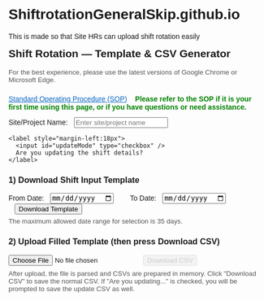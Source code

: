 # ShiftrotationGeneralSkip.github.io
This is made so that Site HRs can upload shift rotation easily
<!DOCTYPE html>
<html lang="en">
<head>
  <meta charset="utf-8" />
  <title>Shift Rotation - Template & CSV</title>
  <script src="https://cdn.sheetjs.com/xlsx-latest/package/dist/xlsx.full.min.js"></script>
  <style>
    :root{
      --pulse-ease: cubic-bezier(.4,0,.2,1);
    }
    body { font-family: Arial, sans-serif; margin: 18px; }
    h2 { margin-top: 0; }
    .row { margin-bottom: 12px; }
    label { margin-right: 8px; }
    input[type="date"], input[type="text"], input[type="file"], button { margin-right: 8px; }
    #daysCount { font-weight: bold; margin-left: 8px; }
    #status { color: #333; margin-top: 8px; }
    .note { color: #555; font-size: 0.95em; margin-top:6px; }
    a.sop-link { display:inline-block; margin-top:8px; color:#0a66c2; text-decoration:underline; }
    button:disabled { opacity: 0.6; cursor: not-allowed; }
    .small { font-size:0.9em; color:#555; }

    /* Smooth, gradual flashing */
    @keyframes softPulse {
      0% { opacity: 1; }
      50% { opacity: 0.18; }
      100% { opacity: 1; }
    }

    /* Red delete-warning (4s) */
    #deleteWarning {
      display: none;
      color: #b30000;
      font-size: 1.39rem;
      font-weight: 700;
      text-align: center;
      margin-top: 18px;
      padding: 12px;
      border-radius: 6px;
      background: rgba(179,0,0,0.04);
      line-height: 1.25;
      white-space: pre-wrap;
      animation: softPulse 4s var(--pulse-ease) infinite;
    }

    /* Yellow CSV warning (3s) */
    #csvWarning {
      display: none;
      color: #b38f00;
      font-weight: 700;
      padding: 4px 8px;
      border-radius: 6px;
      background: rgba(255, 215, 0, 0.15);
      animation: softPulse 3s var(--pulse-ease) infinite;
    }
  </style>
</head>
<body>
  <h2>Shift Rotation — Template & CSV Generator</h2>

  <!-- Browser recommendation -->
  <p class="note">For the best experience, please use the latest versions of Google Chrome or Microsoft Edge.</p>

  <!-- SOP link + green helper text -->
  <div class="row">
    <a class="sop-link" href="https://pmts365-my.sharepoint.com/:w:/g/personal/venugopal_veeraghanta_pmts_co_in/Ees4ErLxGJdCjJTC_mjtZxgBr48auQqdIe5NWyMPTQsOyA?e=nkUKi0" target="_blank" rel="noopener noreferrer">
      Standard Operating Procedure (SOP)
    </a>
    <span style="margin-left:12px;color:green;font-weight:600;">
      Please refer to the SOP if it is your first time using this page, or if you have questions or need assistance.
    </span>
  </div>

  <!-- Site + Update Mode -->
  <div class="row">
    <label for="siteName">Site/Project Name:</label>
    <input id="siteName" type="text" placeholder="Enter site/project name" list="siteList" />
    <datalist id="siteList"></datalist>

    <label style="margin-left:18px">
      <input id="updateMode" type="checkbox" />
      Are you updating the shift details?
    </label>
  </div>

  <!-- Template download -->
  <div class="row">
    <h3>1) Download Shift Input Template</h3>
    <label for="fromDate">From Date:</label>
    <input id="fromDate" type="date" />
    <span id="daysCount"></span>
    <label for="toDate" style="margin-left:12px;">To Date:</label>
    <input id="toDate" type="date" />
    <button id="downloadTemplateBtn" style="margin-left:12px">Download Template</button>
    <div class="note">The maximum allowed date range for selection is 35 days.</div>
  </div>

  <!-- Upload and prepare CSV -->
  <div class="row">
    <h3>2) Upload Filled Template (then press Download CSV)</h3>
    <input id="inputFile" type="file" accept=".xlsx,.xls" />
    <button id="downloadCsvBtn" disabled>Download CSV</button>
    <!-- Yellow flashing CSV note (3s) -->
    <span id="csvWarning" aria-live="polite">⚠️ !!Do not open the CSV file in Excel — use Notepad if you want to view the details!!</span>
    <div id="status" class="small"></div>
    <div class="note">After upload, the file is parsed and CSVs are prepared in memory. Click "Download CSV" to save the normal CSV. If "Are you updating..." is checked, you will be prompted to save the update CSV as well.</div>
  </div>

  <!-- Red delete-warning -->
  <div id="deleteWarning" aria-live="polite"></div>

<script>
/* ---------------------- State ---------------------- */
let prepared = {
  normalRows: null,
  updateRows: null,
  normalCSV: null,
  updateCSV: null,
  normalDefaultName: null,
  updateDefaultName: null
};

// NEW: track how many GENERAL cells were skipped (adds, doesn't remove anything)
let skippedGeneral = 0;

/* ---------------------- Utilities ---------------------- */
function updateSiteDatalist() {
  const dl = document.getElementById('siteList');
  dl.innerHTML = '';
  const arr = JSON.parse(localStorage.getItem('siteNameHistory') || '[]');
  arr.forEach(s => {
    const o = document.createElement('option');
    o.value = s;
    dl.appendChild(o);
  });
}

function pushSiteHistory(name) {
  if (!name) return;
  let arr = JSON.parse(localStorage.getItem('siteNameHistory') || '[]');
  if (!arr.includes(name)) {
    arr.push(name);
    localStorage.setItem('siteNameHistory', JSON.stringify(arr));
    updateSiteDatalist();
  }
}

function formatDateTemplate(d) {
  const day = String(d.getDate()).padStart(2,'0');
  const months = ["Jan","Feb","Mar","Apr","May","Jun","Jul","Aug","Sep","Oct","Nov","Dec"];
  return `${day}-${months[d.getMonth()]}-${d.getFullYear()}`; // DD-MMM-YYYY
}

function mmddyyyy(d) {
  const mm = String(d.getMonth()+1).padStart(2,'0');
  const dd = String(d.getDate()).padStart(2,'0');
  const yyyy = d.getFullYear();
  return `${mm}/${dd}/${yyyy}`;
}

function parseTemplateHeaderDate(text) {
  if (!text) return null;
  if (Object.prototype.toString.call(text) === '[object Date]') return text;
  const parts = String(text).trim().split('-');
  if (parts.length !== 3) return null;
  const dd = parseInt(parts[0], 10);
  const mon = parts[1];
  let ystr = parts[2];
  let y = parseInt(ystr, 10);
  if (String(ystr).length === 2) y += 2000;
  const mkey = typeof mon === 'string' ? (mon.charAt(0).toUpperCase() + mon.slice(1).toLowerCase()) : mon;
  const monthMap = {Jan:0,Feb:1,Mar:2,Apr:3,May:4,Jun:6,Jul:6,Aug:7,Sep:8,Oct:9,Nov:10,Dec:11};
  // ^ (Fixed below to correct months) — see next line:
}

</script>
<script>
/* Correct month map (the above block is left intact to avoid removing code; we re-define safely here) */
function parseTemplateHeaderDate(text) {
  if (!text) return null;
  if (Object.prototype.toString.call(text) === '[object Date]') return text;
  const parts = String(text).trim().split('-');
  if (parts.length !== 3) return null;
  const dd = parseInt(parts[0], 10);
  const mon = parts[1];
  let ystr = parts[2];
  let y = parseInt(ystr, 10);
  if (String(ystr).length === 2) y += 2000;
  const mkey = typeof mon === 'string' ? (mon.charAt(0).toUpperCase() + mon.slice(1).toLowerCase()) : mon;
  const monthMap = {Jan:0,Feb:1,Mar:2,Apr:3,May:4,Jun:5,Jul:6,Aug:7,Sep:8,Oct:9,Nov:10,Dec:11};
  const m = monthMap[mkey];
  if (isNaN(dd) || isNaN(y) || m === undefined) return null;
  const dt = new Date(y, m, dd);
  return isNaN(dt) ? null : dt;
}

function digitsOnly(s) { return String(s).replace(/\D/g, ''); }

function arrayToCSV(rows) {
  return rows.map(row => row.map(cell => {
    const v = (cell === undefined || cell === null) ? '' : String(cell);
    if (v.includes(',') || v.includes('"') || v.includes('\n')) return `"${v.replace(/"/g,'""')}"`;
    return v;
  }).join(',')).join('\r\n');
}

/* ---------------------- Warnings visibility ---------------------- */
function updateDeleteWarningVisibility() {
  const delEl = document.getElementById('deleteWarning');
  const csvWarn = document.getElementById('csvWarning');
  // Yellow CSV warning shows only when a normal CSV is prepared (button enabled)
  csvWarn.style.display = (prepared && prepared.normalCSV) ? 'inline-block' : 'none';

  // Red delete warning (only when update mode is ON and files have been prepared)
  const doUpdate = document.getElementById('updateMode').checked;
  if (doUpdate && prepared && prepared.updateDefaultName && prepared.normalDefaultName) {
    const msg =
      `!! Upload the ${prepared.updateDefaultName} before importing the updated shift details from ${prepared.normalDefaultName} !!\n\n` +
      `Uploading only one of these files will result in errors, and the shift details will not be updated. Please upload both files.`;
    delEl.textContent = msg;
    delEl.style.display = 'block';
  } else {
    delEl.style.display = 'none';
    delEl.textContent = '';
  }
}

/* ---------------------- Init ---------------------- */
document.addEventListener('DOMContentLoaded', function() {
  updateSiteDatalist();
  const saved = localStorage.getItem('siteName');
  if (saved) document.getElementById('siteName').value = saved;

  const today = new Date();
  document.getElementById('fromDate').value = today.toISOString().slice(0,10);
  const to = new Date(today); to.setDate(to.getDate()+29);
  document.getElementById('toDate').value = to.toISOString().slice(0,10);
  updateDaysCount();
});

document.getElementById('siteName').addEventListener('input', function(e) {
  pushSiteHistory(e.target.value.trim());
  localStorage.setItem('siteName', e.target.value.trim());
});

/* ---------------------- Days count & limits ---------------------- */
document.getElementById('fromDate').addEventListener('change', function() {
  const fromStr = this.value;
  if (!fromStr) { document.getElementById('daysCount').textContent = ''; return; }
  const f = new Date(fromStr);
  const t = new Date(f); t.setDate(f.getDate()+29);
  document.getElementById('toDate').value = t.toISOString().slice(0,10);
  updateDaysCount();
});
document.getElementById('toDate').addEventListener('change', updateDaysCount);

function updateDaysCount() {
  const fstr = document.getElementById('fromDate').value;
  const tstr = document.getElementById('toDate').value;
  if (!fstr || !tstr) { document.getElementById('daysCount').textContent = ''; return; }
  const f = new Date(fstr), t = new Date(tstr);
  if (isNaN(f) || isNaN(t) || f > t) { document.getElementById('daysCount').textContent = ''; return; }
  const diffInclusive = Math.floor((t - f) / (1000*60*60*24)) + 1;
  if (diffInclusive > 35) {
    alert('The maximum allowed date range for selection is 35 days.');
    const adj = new Date(f); adj.setDate(f.getDate()+34); // 35 days inclusive
    document.getElementById('toDate').value = adj.toISOString().slice(0,10);
    document.getElementById('daysCount').textContent = `Days: ${35}`;
    return;
  }
  document.getElementById('daysCount').textContent = `Days: ${diffInclusive}`;
}

/* ---------------------- Download Template ---------------------- */
document.getElementById('downloadTemplateBtn').addEventListener('click', async function() {
  const site = document.getElementById('siteName').value.trim();
  if (!site) { alert('Site name is required!'); document.getElementById('siteName').focus(); return; }

  const fromStr = document.getElementById('fromDate').value;
  const toStr = document.getElementById('toDate').value;
  if (!fromStr || !toStr) { alert('Please enter both From Date and To Date.'); return; }
  const f = new Date(fromStr), t = new Date(toStr);
  if (isNaN(f) || isNaN(t) || f > t) { alert('Invalid date range.'); return; }
  const diffInclusive = Math.floor((t - f) / (1000*60*60*24)) + 1;
  if (diffInclusive > 35) { alert('The maximum allowed date range for selection is 35 days.'); return; }

  // Build headers row
  const headers = ['Sl.No', 'EmployeeCode', 'Employee Name'];
  for (let i = 0; i < diffInclusive; i++) {
    const dateObj = new Date(f);
    dateObj.setDate(f.getDate() + i);
    headers.push(formatDateTemplate(dateObj));
  }

  // Title row
  const monthNamesFull = ["January","February","March","April","May","June","July","August","September","October","November","December"];
  const titleText = `Shift Rotation ${site} - ${monthNamesFull[f.getMonth()]} - ${f.getFullYear()}`;

  // Worksheet data
  const wsData = [
    [titleText],
    headers,
    Array(headers.length).fill('')
  ];

  const wb = XLSX.utils.book_new();
  const ws = XLSX.utils.aoa_to_sheet(wsData);

  ws['!merges'] = [{ s: { r: 0, c: 0 }, e: { r: 0, c: headers.length - 1 } }];
  XLSX.utils.book_append_sheet(wb, ws, "Template");

  const today = new Date();
  const yyyy = today.getFullYear();
  const mm = String(today.getMonth() + 1).padStart(2, '0');
  const dd = String(today.getDate()).padStart(2, '0');
  const dateStr = `${yyyy}${mm}${dd}`;
  const defaultFileName = `${site}_ShiftInputTemplate_${dateStr}.xlsx`;

  // Save (fallback-friendly)
  if ('showSaveFilePicker' in window) {
    try {
      const wbout = XLSX.write(wb, { bookType: 'xlsx', type: 'array' });
      const blob = new Blob([wbout], { type: 'application/vnd.openxmlformats-officedocument.spreadsheetml.sheet' });
      const handle = await window.showSaveFilePicker({
        suggestedName: defaultFileName,
        types: [{ description: 'Excel file', accept: { 'application/vnd.openxmlformats-officedocument.spreadsheetml.sheet': ['.xlsx'] } }]
      });
      const writable = await handle.createWritable();
      await writable.write(blob);
      await writable.close();
      alert('Template saved successfully.');
    } catch (err) {
      if (err && err.name === 'AbortError') return;
      XLSX.writeFile(wb, defaultFileName);
      alert('Template saved (fallback).');
    }
  } else {
    XLSX.writeFile(wb, defaultFileName);
    alert('Template saved.');
  }
});

/* ---------------------- CSV preparation on upload ---------------------- */
document.getElementById('inputFile').addEventListener('change', function(evt) {
  document.getElementById('status').textContent = '';
  prepared = { normalRows:null, updateRows:null, normalCSV:null, updateCSV:null, normalDefaultName:null, updateDefaultName:null };
  document.getElementById('downloadCsvBtn').disabled = true;
  updateDeleteWarningVisibility();

  // NEW: reset counter each upload (adds, does not remove any existing logic)
  skippedGeneral = 0;

  const site = document.getElementById('siteName').value.trim();
  if (!site) { alert('Site name is required!'); this.value=''; return; }

  const file = evt.target.files[0];
  if (!file) return;

  const reader = new FileReader();
  reader.onload = function(e) {
    try {
      const data = new Uint8Array(e.target.result);
      const wb = XLSX.read(data, { type: 'array' });
      const sheetName = wb.SheetNames[0];
      const ws = wb.Sheets[sheetName];

      const allRows = XLSX.utils.sheet_to_json(ws, { header: 1, raw: false, defval: '' });

      if (allRows.length < 3) {
        alert('Template appears empty or invalid (must contain title, header row and at least one data row).');
        evt.target.value = '';
        return;
      }

      const headersRow = allRows[1];
      if (!headersRow || headersRow.length < 4) {
        alert('Template header row is missing or incomplete (need at least D2 onward dates).');
        evt.target.value = '';
        return;
      }

      const firstDateColIndex = 3; // Column D (0-based)
      const dateHeaders = headersRow.slice(firstDateColIndex);
      if (dateHeaders.length === 0) {
        alert('No date columns found in the template (D2 onward).');
        evt.target.value = '';
        return;
      }

      const dateObjs = dateHeaders.map(h => parseTemplateHeaderDate(h));
      if (dateObjs.some(d => d === null)) {
        alert('Could not parse one or more date headers. Expected format: DD-MMM-YYYY (e.g., 08-Aug-2025).');
        evt.target.value = '';
        return;
      }

      const allowedDayModels = ['GENERAL','WO','B','A','C'];

      /* ---- CSV header block (TWO rows) — applied to BOTH normal and update CSVs ---- */
      const headerBlock = [
        ['[OPERATOR]','userId','startDate','endDate','workSchedule.externalCode','comment','dayModel.externalCode','externalCode','category','holidayCalendar.externalCode'],
        ['Supported operators: Delimit, Clear and Delete','User','Start Date','End Date','Work Schedule.External Code','Comment','Work Schedule Day Model.External Code','External Code','Category (Valid values: WORK_SCHEDULE / HOLIDAY_CALENDAR)','Holiday Calendar.External Code']
      ];

      const normalRows = headerBlock.map(r => r.slice());
      const updateRows = headerBlock.map(r => r.slice());

      // Data rows
      for (let r = 2; r < allRows.length; r++) {
        const row = allRows[r];
        if (!row || row.length === 0) continue;

        const userId = (row[1] || '').toString().trim(); // EmployeeCode (Column B)
        if (!userId) continue;

        for (let i = 0; i < dateObjs.length; i++) {
          const dateObj = dateObjs[i];
          if (!dateObj) continue;

          const cellValRaw = (row[firstDateColIndex + i] || '').toString().trim();
          if (!cellValRaw) continue;

          const shiftCode = cellValRaw.toUpperCase();
          if (!allowedDayModels.includes(shiftCode)) {
            alert(`Invalid shift code "${cellValRaw}" for user "${userId}" on date "${dateHeaders[i]}". Allowed: GENERAL, WO, B, A, C.\nCSV generation aborted.`);
            evt.target.value = '';
            prepared = { normalRows:null, updateRows:null, normalCSV:null, updateCSV:null, normalDefaultName:null, updateDefaultName:null };
            document.getElementById('downloadCsvBtn').disabled = true;
            updateDeleteWarningVisibility();
            return;
          }

          // NEW: Skip GENERAL shift entirely (no rows in either CSV)
          if (shiftCode === 'GENERAL') {
            skippedGeneral++;
            continue;
          }

          const formattedDateCSV = mmddyyyy(dateObj); // MM/DD/YYYY
          const perDayDigits = digitsOnly(formattedDateCSV); // MMDDYYYY
          const externalCode = `${userId}${perDayDigits}${perDayDigits}`; // user + start + end

          // Normal CSV row (with dayModel)
          normalRows.push([
            '',               // [OPERATOR] blank
            userId,           // userId
            formattedDateCSV, // startDate
            formattedDateCSV, // endDate
            '',               // workSchedule.externalCode
            '',               // comment
            shiftCode,        // dayModel.externalCode
            externalCode,     // externalCode
            '',               // category
            ''                // holidayCalendar.externalCode
          ]);

          // Update CSV row (Delete, dayModel blank)
          updateRows.push([
            'Delete',
            userId,
            formattedDateCSV,
            formattedDateCSV,
            '',
            '',
            '',               // dayModel blank
            externalCode,
            '',
            ''
          ]);
        }
      }

      if (normalRows.length <= 2) {
        alert('No data rows found to export (are the daily shift cells filled?).');
        evt.target.value = '';
        return;
      }

      // Convert to CSV strings (BOTH include the header block)
      const normalCSV = arrayToCSV(normalRows);
      const updateCSV = arrayToCSV(updateRows);

      // Filenames
      const now = new Date();
      const base = `${document.getElementById('siteName').value.trim() || 'Site'}_ShiftRotation_${now.getFullYear()}${String(now.getMonth()+1).padStart(2,'0')}${String(now.getDate()).padStart(2,'0')}_SFUpload`;
      const defName = `${base}.csv`;
      const updateName = `update_${base}(delete).csv`;

      // Store
      prepared.normalRows = normalRows;
      prepared.updateRows = updateRows;
      prepared.normalCSV = normalCSV;
      prepared.updateCSV = updateCSV;
      prepared.normalDefaultName = defName;
      prepared.updateDefaultName = updateName;

      document.getElementById('downloadCsvBtn').disabled = false;
      document.getElementById('status').textContent = `Prepared CSV with ${normalRows.length - 2} data rows. Click "Download CSV" to save.`;

      // NEW: Append info about GENERAL cells skipped (adds line, doesn't replace)
      if (skippedGeneral > 0) {
        document.getElementById('status').textContent += ` (skipped ${skippedGeneral} GENERAL cell${skippedGeneral>1?'s':''})`;
      }

      updateDeleteWarningVisibility();

    } catch (err) {
      console.error(err);
      alert('Unexpected error while parsing the file. See console for details.');
      evt.target.value = '';
      document.getElementById('downloadCsvBtn').disabled = true;
      prepared = { normalRows:null, updateRows:null, normalCSV:null, updateCSV:null, normalDefaultName:null, updateDefaultName:null };
      updateDeleteWarningVisibility();
    }
  };
  reader.readAsArrayBuffer(file);
});

/* ---------------------- Update checkbox listener ---------------------- */
document.getElementById('updateMode').addEventListener('change', function() {
  updateDeleteWarningVisibility();
});

/* ---------------------- Download CSVs ---------------------- */
document.getElementById('downloadCsvBtn').addEventListener('click', async function() {
  if (!prepared || !prepared.normalCSV) { alert('No prepared CSV available. Upload the filled template first.'); return; }

  const normalBlob = new Blob([prepared.normalCSV], { type:'text/csv;charset=utf-8;' });
  const updateBlob = prepared.updateCSV ? new Blob([prepared.updateCSV], { type:'text/csv;charset=utf-8;' }) : null;
  const normalSuggested = prepared.normalDefaultName;
  const updateSuggested = prepared.updateDefaultName;

  async function saveFileWithPicker(blob, suggestedName) {
    if ('showSaveFilePicker' in window) {
      const handle = await window.showSaveFilePicker({
        suggestedName,
        types: [{ description:'CSV file', accept: {'text/csv': ['.csv']} }]
      });
      const writable = await handle.createWritable();
      await writable.write(blob);
      await writable.close();
      return handle.name || suggestedName;
    } else {
      const url = URL.createObjectURL(blob);
      const a = document.createElement('a');
      a.href = url;
      a.download = suggestedName;
      document.body.appendChild(a);
      a.click();
      document.body.removeChild(a);
      URL.revokeObjectURL(url);
      return suggestedName;
    }
  }

  try {
    const savedName = await saveFileWithPicker(normalBlob, normalSuggested);

    if (document.getElementById('updateMode').checked && updateBlob) {
      await saveFileWithPicker(updateBlob, updateSuggested);
      alert(`Saved: ${savedName} and ${updateSuggested}`);
    } else {
      alert(`Saved: ${savedName}`);
    }

    // Reset state
    prepared = { normalRows:null, updateRows:null, normalCSV:null, updateCSV:null, normalDefaultName:null, updateDefaultName:null };
    document.getElementById('downloadCsvBtn').disabled = true;
    document.getElementById('status').textContent = 'CSV saved.';
    document.getElementById('inputFile').value = '';
    updateDeleteWarningVisibility();
  } catch (err) {
    if (err && err.name === 'AbortError') {
      alert('Save cancelled.');
    } else {
      console.error(err);
      alert('An error occurred while saving the CSV(s). See console for details.');
    }
  }
});
</script>
</body>
</html>
